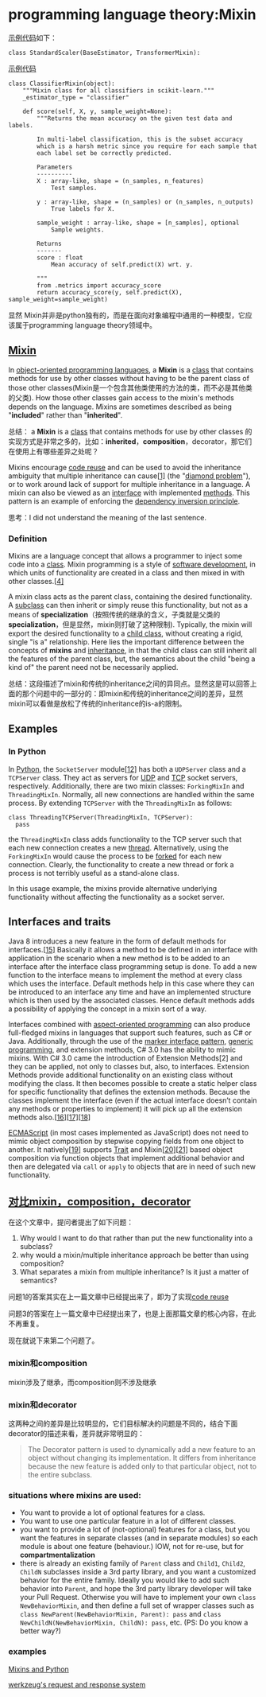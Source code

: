 # programming language theory:Mixin

[示例代码](https://github.com/scikit-learn/scikit-learn/blob/f0ab589f/sklearn/preprocessing/data.py#L461)如下：
```
class StandardScaler(BaseEstimator, TransformerMixin):
```
[示例代码](https://github.com/scikit-learn/scikit-learn/blob/master/sklearn/base.py)
```
class ClassifierMixin(object):
    """Mixin class for all classifiers in scikit-learn."""
    _estimator_type = "classifier"

    def score(self, X, y, sample_weight=None):
        """Returns the mean accuracy on the given test data and labels.

        In multi-label classification, this is the subset accuracy
        which is a harsh metric since you require for each sample that
        each label set be correctly predicted.

        Parameters
        ----------
        X : array-like, shape = (n_samples, n_features)
            Test samples.

        y : array-like, shape = (n_samples) or (n_samples, n_outputs)
            True labels for X.

        sample_weight : array-like, shape = [n_samples], optional
            Sample weights.

        Returns
        -------
        score : float
            Mean accuracy of self.predict(X) wrt. y.

        """
        from .metrics import accuracy_score
        return accuracy_score(y, self.predict(X), sample_weight=sample_weight)
```
显然 Mixin并非是python独有的，而是在面向对象编程中通用的一种模型，它应该属于programming language theory领域中。

## [Mixin](https://en.wikipedia.org/wiki/Mixin)

In [object-oriented programming languages](https://en.wikipedia.org/wiki/Object-oriented_programming_language), a **Mixin** is a [class](https://en.wikipedia.org/wiki/Class_(computer_science)) that contains methods for use by other classes without having to be the parent class of those other classes(Mixin是一个包含其他类使用的方法的类，而不必是其他类的父类). How those other classes gain access to the mixin's methods depends on the language. Mixins are sometimes described as being "**included**" rather than "**inherited**".

总结： a **Mixin** is a [class](https://en.wikipedia.org/wiki/Class_(computer_science)) that contains methods for use by other classes 的实现方式是非常之多的，比如：**inherited**，**composition**，decorator，那它们在使用上有哪些差异之处呢？

Mixins encourage [code reuse](https://en.wikipedia.org/wiki/Code_reuse) and can be used to avoid the inheritance ambiguity that multiple inheritance can cause[[1\]](https://en.wikipedia.org/wiki/Mixin#cite_note-1) (the "[diamond problem](https://en.wikipedia.org/wiki/Multiple_inheritance#The_diamond_problem)"), or to work around lack of support for multiple inheritance in a language. A mixin can also be viewed as an [interface](https://en.wikipedia.org/wiki/Interface_(object-oriented_programming)) with implemented [methods](https://en.wikipedia.org/wiki/Method_(computer_science)). This pattern is an example of enforcing the [dependency inversion principle](https://en.wikipedia.org/wiki/Dependency_inversion_principle).

思考：I did not understand the meaning of the last sentence.

### Definition

Mixins are a language concept that allows a programmer to inject some code into a [class](https://en.wikipedia.org/wiki/Class_(computer_programming)). Mixin programming is a style of [software development](https://en.wikipedia.org/wiki/Software_development), in which units of functionality are created in a class and then mixed in with other classes.[[4\]](https://en.wikipedia.org/wiki/Mixin#cite_note-4)

A mixin class acts as the parent class, containing the desired functionality. A [subclass](https://en.wikipedia.org/wiki/Subclass_(computer_science)) can then inherit or simply reuse this functionality, but not as a means of **specialization**（按照传统的继承的含义，子类就是父类的**specialization**，但是显然，mixin则打破了这种限制). Typically, the mixin will export the desired functionality to a [child class](https://en.wikipedia.org/wiki/Subclass_(computer_science)), without creating a rigid, single "is a" relationship. Here lies the important difference between the concepts of **mixins** and [inheritance](https://en.wikipedia.org/wiki/Inheritance_(object-oriented_programming)), in that the child class can still inherit all the features of the parent class, but, the semantics about the child "being a kind of" the parent need not be necessarily applied.

总结：这段描述了mixin和传统的inheritance之间的异同点。显然这是可以回答上面的那个问题中的一部分的：即mixin和传统的inheritance之间的差异，显然mixin可以看做是放松了传统的inheritance的is-a的限制。

## Examples

### In Python

In [Python](https://en.wikipedia.org/wiki/Python_(programming_language)), the `SocketServer` module[[12\]](https://en.wikipedia.org/wiki/Mixin#cite_note-12) has both a `UDPServer` class and a `TCPServer` class. They act as servers for [UDP](https://en.wikipedia.org/wiki/User_Datagram_Protocol) and [TCP](https://en.wikipedia.org/wiki/Transmission_Control_Protocol) socket servers, respectively. Additionally, there are two mixin classes: `ForkingMixIn` and `ThreadingMixIn`. Normally, all new connections are handled within the same process. By extending `TCPServer` with the `ThreadingMixIn` as follows:

```
class ThreadingTCPServer(ThreadingMixIn, TCPServer):
  pass
```

the `ThreadingMixIn` class adds functionality to the TCP server such that each new connection creates a new [thread](https://en.wikipedia.org/wiki/Thread_(computer_science)). Alternatively, using the `ForkingMixIn` would cause the process to be [forked](https://en.wikipedia.org/wiki/Fork_(operating_system)) for each new connection. Clearly, the functionality to create a new thread or fork a process is not terribly useful as a stand-alone class.

In this usage example, the mixins provide alternative underlying functionality without affecting the functionality as a socket server.





## Interfaces and traits

Java 8 introduces a new feature in the form of default methods for interfaces.[[15\]](https://en.wikipedia.org/wiki/Mixin#cite_note-15) Basically it allows a method to be defined in an interface with application in the scenario when a new method is to be added to an interface after the interface class programming setup is done. To add a new function to the interface means to implement the method at every class which uses the interface. Default methods help in this case where they can be introduced to an interface any time and have an implemented structure which is then used by the associated classes. Hence default methods adds a possibility of applying the concept in a mixin sort of a way.

Interfaces combined with [aspect-oriented programming](https://en.wikipedia.org/wiki/Aspect-oriented_programming) can also produce full-fledged mixins in languages that support such features, such as C# or Java. Additionally, through the use of the [marker interface pattern](https://en.wikipedia.org/wiki/Marker_interface_pattern), [generic programming](https://en.wikipedia.org/wiki/Generic_programming), and extension methods, C# 3.0 has the ability to mimic mixins. With C# 3.0 came the introduction of Extension Methods[2] and they can be applied, not only to classes but, also, to interfaces. Extension Methods provide additional functionality on an existing class without modifying the class. It then becomes possible to create a static helper class for specific functionality that defines the extension methods. Because the classes implement the interface (even if the actual interface doesn’t contain any methods or properties to implement) it will pick up all the extension methods also.[[16\]](https://en.wikipedia.org/wiki/Mixin#cite_note-16)[[17\]](https://en.wikipedia.org/wiki/Mixin#cite_note-17)[[18\]](https://en.wikipedia.org/wiki/Mixin#cite_note-18)

[ECMAScript](https://en.wikipedia.org/wiki/ECMAScript) (in most cases implemented as JavaScript) does not need to mimic object composition by stepwise copying fields from one object to another. It natively[[19\]](https://en.wikipedia.org/wiki/Mixin#cite_note-19) supports [Trait](https://en.wikipedia.org/wiki/Trait_(computer_programming)) and Mixin[[20\]](https://en.wikipedia.org/wiki/Mixin#cite_note-20)[[21\]](https://en.wikipedia.org/wiki/Mixin#cite_note-21) based object composition via function objects that implement additional behavior and then are delegated via `call` or `apply` to objects that are in need of such new functionality.

















































## [对比mixin，composition，decorator](https://stackoverflow.com/questions/533631/what-is-a-mixin-and-why-are-they-useful)
在这个文章中，提问者提出了如下问题：
1. Why would I want to do that rather than put the new functionality into a subclass? 
2. why would a mixin/multiple inheritance approach be better than using composition?
3. What separates a mixin from multiple inheritance? Is it just a matter of semantics?

问题1的答案其实在上一篇文章中已经提出来了，即为了实现[code reuse ](https://en.wikipedia.org/wiki/Code_reuse)

问题3的答案在上一篇文章中已经提出来了，也是上面那篇文章的核心内容，在此不再重复。

现在就说下来第二个问题了。

### mixin和composition
mixin涉及了继承，而composition则不涉及继承
### mixin和decorator
这两种之间的差异是比较明显的，它们目标解决的问题是不同的，结合下面decorator的描述来看，差异就非常明显的：
>The Decorator pattern is used to dynamically add a new feature to an object without changing its implementation. It differs from inheritance because the new feature is added only to that particular object, not to the entire subclass.


### situations where mixins are used:
- You want to provide a lot of optional features for a class.
- You want to use one particular feature in a lot of different classes.
- you want to provide a lot of (not-optional) features for a class, but you want the features in separate classes (and in separate modules) so each module is about one feature (behaviour.) IOW, not for re-use, but for **compartmentalization**
- there is already an existing family of `Parent` class and `Child1`, `Child2`, `ChildN` subclasses inside a 3rd party library, and you want a customized behavior for the entire family. Ideally you would like to add such behavior into `Parent`, and hope the 3rd party library developer will take your Pull Request. Otherwise you will have to implement your own `class NewBehaviorMixin`, and then define a full set of wrapper classes such as `class NewParent(NewBehaviorMixin, Parent): pass` and `class NewChildN(NewBehaviorMixin, ChildN): pass`, etc. (PS: Do you know a better way?) 

### examples

[Mixins and Python](https://www.ianlewis.org/en/mixins-and-python)

[werkzeug's request and response system](http://werkzeug.pocoo.org/docs/0.14/wrappers/#module-werkzeug.wrappers)

